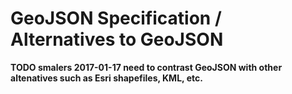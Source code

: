 # GeoJSON Specification / Alternatives to GeoJSON #

**TODO smalers 2017-01-17 need to contrast GeoJSON with other altenatives such as Esri shapefiles, KML, etc.**
